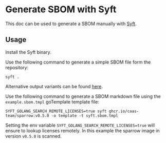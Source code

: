 # Generate SBOM with Syft

This doc can be used to generate a SBOM manually with [Syft](https://github.com/anchore/syft).

## Usage

Install the Syft binary.

Use the following command to generate a simple SBOM file form the repository:

```SH
syft .
```

Alternative output variants can be found [here](https://github.com/anchore/syft/wiki/Output-Formats).

Use the following command to generate a SBOM markdown file using the `example.sbom.tmpl` goTemplate template file:

```SH
SYFT_GOLANG_SEARCH_REMOTE_LICENSES=true syft ghcr.io/caas-team/sparrow:v0.5.0 -o template -t syft.sbom.tmpl
```

Setting the env variable `SYFT_GOLANG_SEARCH_REMOTE_LICENSES=true` will ensure to lookup licenses remotely. In this example the sparrow image in version `v0.5.0` is scanned.
